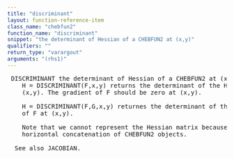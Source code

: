 ```yaml
---
title: "discriminant"
layout: function-reference-item
class_name: "chebfun2"
function_name: "discriminant"
snippet: "the determinant of Hessian of a CHEBFUN2 at (x,y)"
qualifiers: ""
return_type: "varargout"
arguments: "(rhs1)"
---
```


<pre class="help-text"> DISCRIMINANT the determinant of Hessian of a CHEBFUN2 at (x,y) 
    H = DISCRIMINANT(F,x,y) returns the determinant of the Hessian of F at
    (x,y). The gradient of F should be zero at (x,y).
  
    H = DISCRIMINANT(F,G,x,y) returnes the determinant of the 'border' Hessian
    of F at (x,y).
 
    Note that we cannot represent the Hessian matrix because we do not allow
    horizontal concatenation of CHEBFUN2 objects.
 
  See also JACOBIAN. 
</pre>
